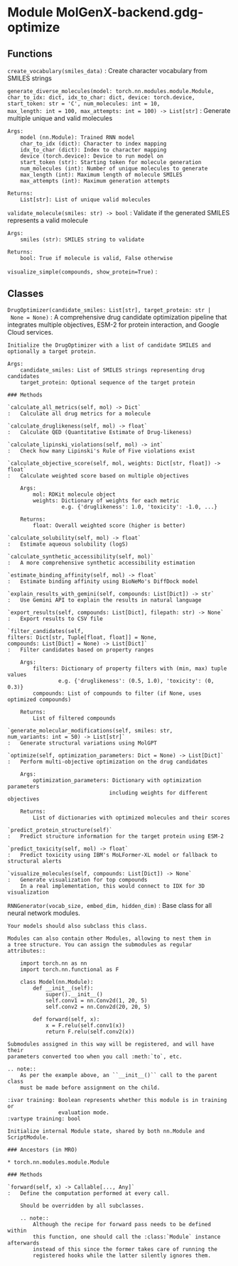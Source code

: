 Module MolGenX-backend.gdg-optimize
===================================

Functions
---------

`create_vocabulary(smiles_data)`
:   Create character vocabulary from SMILES strings

`generate_diverse_molecules(model: torch.nn.modules.module.Module, char_to_idx: dict, idx_to_char: dict, device: torch.device, start_token: str = 'C', num_molecules: int = 10, max_length: int = 100, max_attempts: int = 100) ‑> List[str]`
:   Generate multiple unique and valid molecules
    
    Args:
        model (nn.Module): Trained RNN model
        char_to_idx (dict): Character to index mapping
        idx_to_char (dict): Index to character mapping
        device (torch.device): Device to run model on
        start_token (str): Starting token for molecule generation
        num_molecules (int): Number of unique molecules to generate
        max_length (int): Maximum length of molecule SMILES
        max_attempts (int): Maximum generation attempts
    
    Returns:
        List[str]: List of unique valid molecules

`validate_molecule(smiles: str) ‑> bool`
:   Validate if the generated SMILES represents a valid molecule
    
    Args:
        smiles (str): SMILES string to validate
    
    Returns:
        bool: True if molecule is valid, False otherwise

`visualize_simple(compounds, show_protein=True)`
:   

Classes
-------

`DrugOptimizer(candidate_smiles: List[str], target_protein: str | None = None)`
:   A comprehensive drug candidate optimization pipeline that integrates 
    multiple objectives, ESM-2 for protein interaction, and Google Cloud services.
    
    Initialize the DrugOptimizer with a list of candidate SMILES and optionally a target protein.
    
    Args:
        candidate_smiles: List of SMILES strings representing drug candidates
        target_protein: Optional sequence of the target protein

    ### Methods

    `calculate_all_metrics(self, mol) ‑> Dict`
    :   Calculate all drug metrics for a molecule

    `calculate_druglikeness(self, mol) ‑> float`
    :   Calculate QED (Quantitative Estimate of Drug-likeness)

    `calculate_lipinski_violations(self, mol) ‑> int`
    :   Check how many Lipinski's Rule of Five violations exist

    `calculate_objective_score(self, mol, weights: Dict[str, float]) ‑> float`
    :   Calculate weighted score based on multiple objectives
        
        Args:
            mol: RDKit molecule object
            weights: Dictionary of weights for each metric
                     e.g. {'druglikeness': 1.0, 'toxicity': -1.0, ...}
        
        Returns:
            float: Overall weighted score (higher is better)

    `calculate_solubility(self, mol) ‑> float`
    :   Estimate aqueous solubility (logS)

    `calculate_synthetic_accessibility(self, mol)`
    :   A more comprehensive synthetic accessibility estimation

    `estimate_binding_affinity(self, mol) ‑> float`
    :   Estimate binding affinity using BioNeMo's DiffDock model

    `explain_results_with_gemini(self, compounds: List[Dict]) ‑> str`
    :   Use Gemini API to explain the results in natural language

    `export_results(self, compounds: List[Dict], filepath: str) ‑> None`
    :   Export results to CSV file

    `filter_candidates(self, filters: Dict[str, Tuple[float, float]] = None, compounds: List[Dict] = None) ‑> List[Dict]`
    :   Filter candidates based on property ranges
        
        Args:
            filters: Dictionary of property filters with (min, max) tuple values
                    e.g. {'druglikeness': (0.5, 1.0), 'toxicity': (0, 0.3)}
            compounds: List of compounds to filter (if None, uses optimized compounds)
        
        Returns:
            List of filtered compounds

    `generate_molecular_modifications(self, smiles: str, num_variants: int = 50) ‑> List[str]`
    :   Generate structural variations using MolGPT

    `optimize(self, optimization_parameters: Dict = None) ‑> List[Dict]`
    :   Perform multi-objective optimization on the drug candidates
        
        Args:
            optimization_parameters: Dictionary with optimization parameters
                                    including weights for different objectives
        
        Returns:
            List of dictionaries with optimized molecules and their scores

    `predict_protein_structure(self)`
    :   Predict structure information for the target protein using ESM-2

    `predict_toxicity(self, mol) ‑> float`
    :   Predict toxicity using IBM's MoLFormer-XL model or fallback to structural alerts

    `visualize_molecules(self, compounds: List[Dict]) ‑> None`
    :   Generate visualization for top compounds
        In a real implementation, this would connect to IDX for 3D visualization

`RNNGenerator(vocab_size, embed_dim, hidden_dim)`
:   Base class for all neural network modules.
    
    Your models should also subclass this class.
    
    Modules can also contain other Modules, allowing to nest them in
    a tree structure. You can assign the submodules as regular attributes::
    
        import torch.nn as nn
        import torch.nn.functional as F
    
        class Model(nn.Module):
            def __init__(self):
                super().__init__()
                self.conv1 = nn.Conv2d(1, 20, 5)
                self.conv2 = nn.Conv2d(20, 20, 5)
    
            def forward(self, x):
                x = F.relu(self.conv1(x))
                return F.relu(self.conv2(x))
    
    Submodules assigned in this way will be registered, and will have their
    parameters converted too when you call :meth:`to`, etc.
    
    .. note::
        As per the example above, an ``__init__()`` call to the parent class
        must be made before assignment on the child.
    
    :ivar training: Boolean represents whether this module is in training or
                    evaluation mode.
    :vartype training: bool
    
    Initialize internal Module state, shared by both nn.Module and ScriptModule.

    ### Ancestors (in MRO)

    * torch.nn.modules.module.Module

    ### Methods

    `forward(self, x) ‑> Callable[..., Any]`
    :   Define the computation performed at every call.
        
        Should be overridden by all subclasses.
        
        .. note::
            Although the recipe for forward pass needs to be defined within
            this function, one should call the :class:`Module` instance afterwards
            instead of this since the former takes care of running the
            registered hooks while the latter silently ignores them.